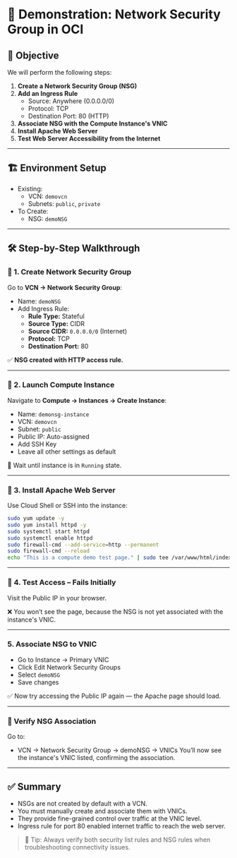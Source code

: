 # 🔐 Demonstration: Network Security Group in OCI

## 🎯 Objective

We will perform the following steps:

1. **Create a Network Security Group (NSG)**
2. **Add an Ingress Rule**  
   - Source: Anywhere (0.0.0.0/0)  
   - Protocol: TCP  
   - Destination Port: 80 (HTTP)
3. **Associate NSG with the Compute Instance's VNIC**
4. **Install Apache Web Server**
5. **Test Web Server Accessibility from the Internet**

---

## 🏗️ Environment Setup

- Existing:
  - VCN: `demovcn`
  - Subnets: `public`, `private`
- To Create:
  - NSG: `demoNSG`

---

## 🛠️ Step-by-Step Walkthrough

### 🔹 1. Create Network Security Group

Go to **VCN → Network Security Group**:

- Name: `demoNSG`
- Add Ingress Rule:
  - **Rule Type:** Stateful
  - **Source Type:** CIDR
  - **Source CIDR:** `0.0.0.0/0` (Internet)
  - **Protocol:** TCP
  - **Destination Port:** 80

✅ **NSG created with HTTP access rule.**

---

### 🔹 2. Launch Compute Instance

Navigate to **Compute → Instances → Create Instance**:

- Name: `demonsg-instance`
- VCN: `demovcn`
- Subnet: `public`
- Public IP: Auto-assigned
- Add SSH Key
- Leave all other settings as default

🚀 Wait until instance is in `Running` state.

---

### 🔹 3. Install Apache Web Server

Use Cloud Shell or SSH into the instance:

```bash
sudo yum update -y
sudo yum install httpd -y
sudo systemctl start httpd
sudo systemctl enable httpd
sudo firewall-cmd --add-service=http --permanent
sudo firewall-cmd --reload
echo "This is a compute demo test page." | sudo tee /var/www/html/index.html
```

---

### 🔹 4. Test Access – Fails Initially
Visit the Public IP in your browser.

❌ You won’t see the page, because the NSG is not yet associated with the instance's VNIC.

---

###  5. Associate NSG to VNIC
- Go to Instance → Primary VNIC
- Click Edit Network Security Groups
- Select `demoNSG`
- Save changes

✅ Now try accessing the Public IP again — the Apache page should load.

---

### 🔎 Verify NSG Association
Go to:
- VCN → Network Security Group → demoNSG → VNICs
You’ll now see the instance's VNIC listed, confirming the association.

---

## ✅ Summary
- NSGs are not created by default with a VCN.
- You must manually create and associate them with VNICs.
- They provide fine-grained control over traffic at the VNIC level.
- Ingress rule for port 80 enabled internet traffic to reach the web server.

> 🧠 Tip: Always verify both security list rules and NSG rules when troubleshooting connectivity issues.
